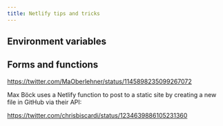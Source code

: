 ```yaml
---
title: Netlify tips and tricks
---
```


## Environment variables

<book-mark url='https://scotch.io/@sw-yx/netlify-environment-variables-the-cheat-codes-of-the-internet'></book-mark>

## Forms and functions

https://twitter.com/MaOberlehner/status/1145898235099267072

<book-mark url='https://css-tricks.com/using-netlify-forms-and-netlify-functions-to-build-an-email-sign-up-widget/'></book-mark>

Max Böck uses a Netlify function to post to a static site by creating a new file in GitHub via their API:

<book-mark url='https://mxb.dev/blog/indieweb-link-sharing/'></book-mark>

https://twitter.com/chrisbiscardi/status/1234639886105231360
